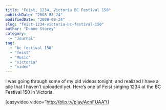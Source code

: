```yaml
---
title: "Feist, 1234, Victoria BC Festival 150"
publishDate: "2008-08-24"
modifiedDate: "2008-08-24"
slug: "feist-1234-victoria-bc-festival-150"
author: "Duane Storey"
category:
  - "Journal"
tag:
  - "bc festival 150"
  - "feist"
  - "Music"
  - "victoria"
  - "video"
---
```


I was going through some of my old videos tonight, and realized I have a pile that I haven’t uploaded yet. Here’s one of Feist singing 1234 at the BC Festival 150 in Victoria.

\[easyvideo video=”http://blip.tv/play/AcnFUAA”\]